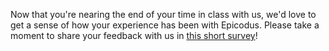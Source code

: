 Now that you're nearing the end of your time in class with us, we'd love to get a sense of how your experience has been with Epicodus. Please take a moment to share your feedback with us in [this short survey](https://form.jotform.com/222545108568055)!
